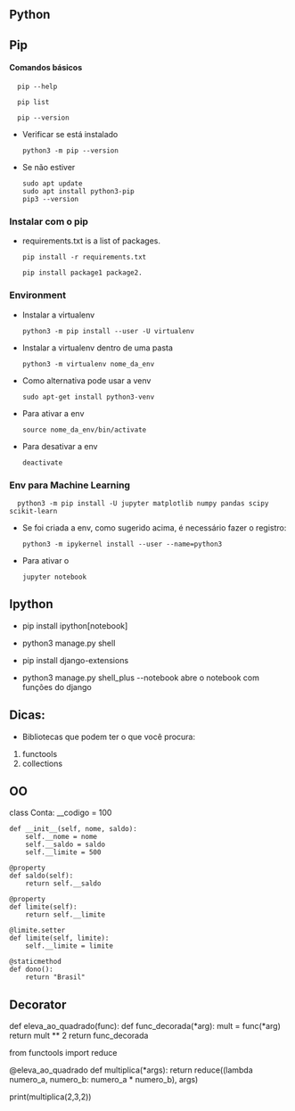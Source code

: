 ## Python

## Pip

#### Comandos básicos
      pip --help

      pip list
      
      pip --version

* Verificar se está instalado

      python3 -m pip --version

* Se não estiver

      sudo apt update
      sudo apt install python3-pip
      pip3 --version

### Instalar com o pip

- requirements.txt is a list of packages.

      pip install -r requirements.txt 

      pip install package1 package2.

### Environment

* Instalar a virtualenv

      python3 -m pip install --user -U virtualenv

* Instalar a virtualenv dentro de uma pasta

      python3 -m virtualenv nome_da_env

* Como alternativa pode usar a venv

      sudo apt-get install python3-venv

* Para ativar a env 

      source nome_da_env/bin/activate

* Para desativar a env

      deactivate
  
### Env para Machine Learning

      python3 -m pip install -U jupyter matplotlib numpy pandas scipy scikit-learn

* Se foi criada a env, como sugerido acima, é necessário fazer o registro:

      python3 -m ipykernel install --user --name=python3

* Para ativar o 
      
      jupyter notebook 

## Ipython

* pip install ipython[notebook]

* python3 manage.py shell

* pip install django-extensions

* python3 manage.py shell_plus --notebook
abre o notebook com funções do django


## Dicas:

* Bibliotecas que podem ter o que você procura:
      
1. functools
2. collections

## OO
class Conta:
    __codigo = 100

    def __init__(self, nome, saldo):
        self.__nome = nome
        self.__saldo = saldo
        self.__limite = 500

    @property
    def saldo(self):
        return self.__saldo

    @property
    def limite(self):
        return self.__limite

    @limite.setter
    def limite(self, limite):
        self.__limite = limite

    @staticmethod
    def dono():
        return "Brasil"

## Decorator
def eleva_ao_quadrado(func):
    def func_decorada(*arg):
        mult = func(*arg)
        return mult ** 2
    return func_decorada

from functools import reduce

@eleva_ao_quadrado
def multiplica(*args):
    return reduce((lambda numero_a, numero_b: numero_a * numero_b), args)

print(multiplica(2,3,2))
